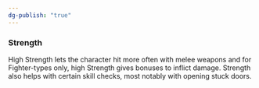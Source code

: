 ```yaml
---
dg-publish: "true"
---
```

### Strength

High Strength lets the character hit more often with melee weapons and for Fighter-types only, high Strength gives bonuses to inflict damage. Strength also helps with certain skill checks, most notably with opening stuck doors.
